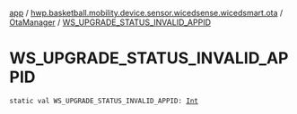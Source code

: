 [app](../../index.md) / [hwp.basketball.mobility.device.sensor.wicedsense.wicedsmart.ota](../index.md) / [OtaManager](index.md) / [WS_UPGRADE_STATUS_INVALID_APPID](.)

# WS_UPGRADE_STATUS_INVALID_APPID

`static val WS_UPGRADE_STATUS_INVALID_APPID: `[`Int`](https://kotlinlang.org/api/latest/jvm/stdlib/kotlin/-int/index.html)